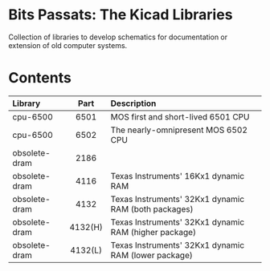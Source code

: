 # Bits Passats: The Kicad Libraries
 Collection of libraries to develop schematics for documentation or extension of old computer systems.

# Contents

| Library       | Part  | Description                                              |
| :------------ | :---: | :------------------------------------------------------- |
| cpu-6500      |  6501 | MOS first and short-lived 6501 CPU                       |
| cpu-6500      |  6502 | The nearly-omnipresent MOS 6502 CPU                      |
| obsolete-dram |  2186 |                                                          |
| obsolete-dram |  4116 | Texas Instruments' 16Kx1 dynamic RAM                     |
| obsolete-dram |  4132 | Texas Instruments' 32Kx1 dynamic RAM (both packages)     |
| obsolete-dram |  4132(H) | Texas Instruments' 32Kx1 dynamic RAM (higher package) |
| obsolete-dram |  4132(L) | Texas Instruments' 32Kx1 dynamic RAM (lower package)  |
